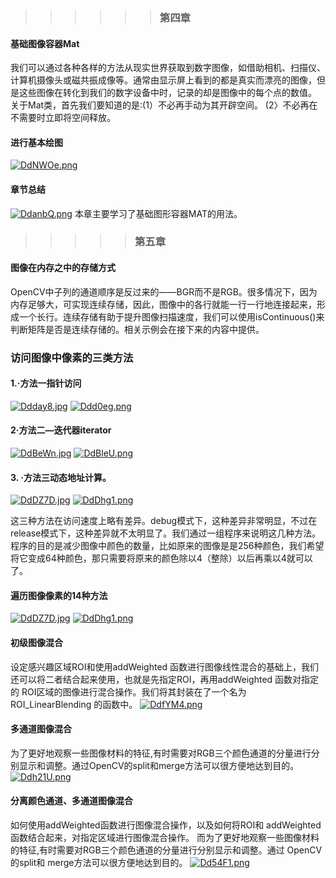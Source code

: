 >>>>>> ### 第四章
#### 基础图像容器Mat
我们可以通过各种各样的方法从现实世界获取到数字图像，如借助相机、扫描仪、计算机摄像头或磁共振成像等。通常由显示屏上看到的都是真实而漂亮的图像，但是这些图像在转化到我们的数字设备中时，记录的却是图像中的每个点的数值。
关于Mat类，首先我们要知道的是:(1）不必再手动为其开辟空间。
(2〉不必再在不需要时立即将空间释放。
#### 进行基本绘图
[![DdNWOe.png](https://s3.ax1x.com/2020/11/25/DdNWOe.png)](https://imgchr.com/i/DdNWOe)

#### 章节总结
[![DdanbQ.png](https://s3.ax1x.com/2020/11/25/DdanbQ.png)](https://imgchr.com/i/DdanbQ)
本章主要学习了基础图形容器MAT的用法。

>>>>> ### 第五章
#### 图像在内存之中的存储方式
OpenCV中子列的通道顺序是反过来的——BGR而不是RGB。很多情况下，因为内存足够大，可实现连续存储，因此，图像中的各行就能一行一行地连接起来，形成一个长行。连续存储有助于提升图像扫描速度，我们可以使用isContinuous()来判断矩阵是否是连续存储的。相关示例会在接下来的内容中提供。
### 访问图像中像素的三类方法
#### 1.·方法一指针访问
[![Ddday8.jpg](https://s3.ax1x.com/2020/11/25/Ddday8.jpg)](https://imgchr.com/i/Ddday8)
[![Ddd0eg.png](https://s3.ax1x.com/2020/11/25/Ddd0eg.png)](https://imgchr.com/i/Ddd0eg)
#### 2·方法二―迭代器iterator
[![DdBeWn.jpg](https://s3.ax1x.com/2020/11/25/DdBeWn.jpg)](https://imgchr.com/i/DdBeWn)
[![DdBleU.png](https://s3.ax1x.com/2020/11/25/DdBleU.png)](https://imgchr.com/i/DdBleU)
#### 3. ·方法三动态地址计算。
[![DdDZ7D.jpg](https://s3.ax1x.com/2020/11/25/DdDZ7D.jpg)](https://imgchr.com/i/DdDZ7D)
[![DdDhg1.png](https://s3.ax1x.com/2020/11/25/DdDhg1.png)](https://imgchr.com/i/DdDhg1)

这三种方法在访问速度上略有差异。debug模式下，这种差异非常明显，不过在release模式下，这种差异就不太明显了。我们通过一组程序来说明这几种方法。程序的目的是减少图像中颜色的数量，比如原来的图像是是256种颜色，我们希望将它变成64种颜色，那只需要将原来的颜色除以4（整除）以后再乘以4就可以了。

#### 遍历图像像素的14种方法
[![DdDZ7D.jpg](https://s3.ax1x.com/2020/11/25/DdDZ7D.jpg)](https://imgchr.com/i/DdDZ7D)
[![DdDhg1.png](https://s3.ax1x.com/2020/11/25/DdDhg1.png)](https://imgchr.com/i/DdDhg1)



#### 初级图像混合
设定感兴趣区域ROI和使用addWeighted 函数进行图像线性混合的基础上，我们还可以将二者结合起来使用，也就是先指定ROI，再用addWeighted 函数对指定的 ROI区域的图像进行混合操作。我们将其封装在了一个名为ROI_LinearBlending 的函数中。
[![DdfYM4.png](https://s3.ax1x.com/2020/11/25/DdfYM4.png)](https://imgchr.com/i/DdfYM4)

#### 多通道图像混合
为了更好地观察一些图像材料的特征,有时需要对RGB三个颜色通道的分量进行分别显示和调整。通过OpenCV的split和merge方法可以很方便地达到目的。
[![Ddh21U.png](https://s3.ax1x.com/2020/11/25/Ddh21U.png)](https://imgchr.com/i/Ddh21U)

#### 分离颜色通道、多通道图像混合
如何使用addWeighted函数进行图像混合操作，以及如何将ROI和 addWeighted函数结合起来，对指定区域进行图像混合操作。
而为了更好地观察一些图像材料的特征,有时需要对RGB三个颜色通道的分量进行分别显示和调整。通过 OpenCV的split和 merge方法可以很方便地达到目的。
[![Dd54F1.png](https://s3.ax1x.com/2020/11/25/Dd54F1.png)](https://imgchr.com/i/Dd54F1)